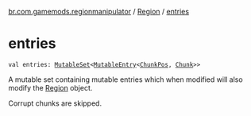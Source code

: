 [br.com.gamemods.regionmanipulator](../index.md) / [Region](index.md) / [entries](./entries.md)

# entries

`val entries: `[`MutableSet`](https://kotlinlang.org/api/latest/jvm/stdlib/kotlin.collections/-mutable-set/index.html)`<`[`MutableEntry`](https://kotlinlang.org/api/latest/jvm/stdlib/kotlin.collections/-mutable-map/-mutable-entry/index.html)`<`[`ChunkPos`](../-chunk-pos/index.md)`, `[`Chunk`](../-chunk/index.md)`>>`

A mutable set containing mutable entries which when modified will also modify the [Region](index.md) object.

Corrupt chunks are skipped.

